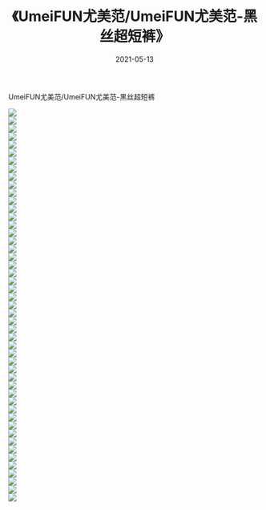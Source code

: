 ﻿---
layout: post
title:  《UmeiFUN尤美范/UmeiFUN尤美范-黑丝超短裤》
date:   2021-05-13
img: http://img.660000.xyz/Sharelink/网络美图/2021/UmeiFUN尤美范/UmeiFUN尤美范-黑丝超短裤/000.jpg
categories: [美女, 清纯, 唯美]
---

UmeiFUN尤美范/UmeiFUN尤美范-黑丝超短裤

 ![](http://img.660000.xyz/Sharelink/网络美图/2021/UmeiFUN尤美范/UmeiFUN尤美范-黑丝超短裤/001.jpg) <br>![](http://img.660000.xyz/Sharelink/网络美图/2021/UmeiFUN尤美范/UmeiFUN尤美范-黑丝超短裤/002.jpg) <br>![](http://img.660000.xyz/Sharelink/网络美图/2021/UmeiFUN尤美范/UmeiFUN尤美范-黑丝超短裤/003.jpg) <br>![](http://img.660000.xyz/Sharelink/网络美图/2021/UmeiFUN尤美范/UmeiFUN尤美范-黑丝超短裤/004.jpg) <br>![](http://img.660000.xyz/Sharelink/网络美图/2021/UmeiFUN尤美范/UmeiFUN尤美范-黑丝超短裤/005.jpg) <br>![](http://img.660000.xyz/Sharelink/网络美图/2021/UmeiFUN尤美范/UmeiFUN尤美范-黑丝超短裤/006.jpg) <br>![](http://img.660000.xyz/Sharelink/网络美图/2021/UmeiFUN尤美范/UmeiFUN尤美范-黑丝超短裤/007.jpg) <br>![](http://img.660000.xyz/Sharelink/网络美图/2021/UmeiFUN尤美范/UmeiFUN尤美范-黑丝超短裤/008.jpg) <br>![](http://img.660000.xyz/Sharelink/网络美图/2021/UmeiFUN尤美范/UmeiFUN尤美范-黑丝超短裤/009.jpg) <br>![](http://img.660000.xyz/Sharelink/网络美图/2021/UmeiFUN尤美范/UmeiFUN尤美范-黑丝超短裤/010.jpg) <br>![](http://img.660000.xyz/Sharelink/网络美图/2021/UmeiFUN尤美范/UmeiFUN尤美范-黑丝超短裤/011.jpg) <br>![](http://img.660000.xyz/Sharelink/网络美图/2021/UmeiFUN尤美范/UmeiFUN尤美范-黑丝超短裤/012.jpg) <br>![](http://img.660000.xyz/Sharelink/网络美图/2021/UmeiFUN尤美范/UmeiFUN尤美范-黑丝超短裤/013.jpg) <br>![](http://img.660000.xyz/Sharelink/网络美图/2021/UmeiFUN尤美范/UmeiFUN尤美范-黑丝超短裤/014.jpg) <br>![](http://img.660000.xyz/Sharelink/网络美图/2021/UmeiFUN尤美范/UmeiFUN尤美范-黑丝超短裤/015.jpg) <br>![](http://img.660000.xyz/Sharelink/网络美图/2021/UmeiFUN尤美范/UmeiFUN尤美范-黑丝超短裤/016.jpg) <br>![](http://img.660000.xyz/Sharelink/网络美图/2021/UmeiFUN尤美范/UmeiFUN尤美范-黑丝超短裤/017.jpg) <br>![](http://img.660000.xyz/Sharelink/网络美图/2021/UmeiFUN尤美范/UmeiFUN尤美范-黑丝超短裤/018.jpg) <br>![](http://img.660000.xyz/Sharelink/网络美图/2021/UmeiFUN尤美范/UmeiFUN尤美范-黑丝超短裤/019.jpg) <br>![](http://img.660000.xyz/Sharelink/网络美图/2021/UmeiFUN尤美范/UmeiFUN尤美范-黑丝超短裤/020.jpg) <br>![](http://img.660000.xyz/Sharelink/网络美图/2021/UmeiFUN尤美范/UmeiFUN尤美范-黑丝超短裤/021.jpg) <br>![](http://img.660000.xyz/Sharelink/网络美图/2021/UmeiFUN尤美范/UmeiFUN尤美范-黑丝超短裤/022.jpg) <br>![](http://img.660000.xyz/Sharelink/网络美图/2021/UmeiFUN尤美范/UmeiFUN尤美范-黑丝超短裤/023.jpg) <br>![](http://img.660000.xyz/Sharelink/网络美图/2021/UmeiFUN尤美范/UmeiFUN尤美范-黑丝超短裤/024.jpg) <br>![](http://img.660000.xyz/Sharelink/网络美图/2021/UmeiFUN尤美范/UmeiFUN尤美范-黑丝超短裤/025.jpg) <br>![](http://img.660000.xyz/Sharelink/网络美图/2021/UmeiFUN尤美范/UmeiFUN尤美范-黑丝超短裤/026.jpg) <br>![](http://img.660000.xyz/Sharelink/网络美图/2021/UmeiFUN尤美范/UmeiFUN尤美范-黑丝超短裤/027.jpg) <br>![](http://img.660000.xyz/Sharelink/网络美图/2021/UmeiFUN尤美范/UmeiFUN尤美范-黑丝超短裤/028.jpg) <br>![](http://img.660000.xyz/Sharelink/网络美图/2021/UmeiFUN尤美范/UmeiFUN尤美范-黑丝超短裤/029.jpg) <br>![](http://img.660000.xyz/Sharelink/网络美图/2021/UmeiFUN尤美范/UmeiFUN尤美范-黑丝超短裤/030.jpg) <br>![](http://img.660000.xyz/Sharelink/网络美图/2021/UmeiFUN尤美范/UmeiFUN尤美范-黑丝超短裤/031.jpg) <br>![](http://img.660000.xyz/Sharelink/网络美图/2021/UmeiFUN尤美范/UmeiFUN尤美范-黑丝超短裤/032.jpg) <br>![](http://img.660000.xyz/Sharelink/网络美图/2021/UmeiFUN尤美范/UmeiFUN尤美范-黑丝超短裤/033.jpg) <br>![](http://img.660000.xyz/Sharelink/网络美图/2021/UmeiFUN尤美范/UmeiFUN尤美范-黑丝超短裤/034.jpg) <br>![](http://img.660000.xyz/Sharelink/网络美图/2021/UmeiFUN尤美范/UmeiFUN尤美范-黑丝超短裤/035.jpg) <br>![](http://img.660000.xyz/Sharelink/网络美图/2021/UmeiFUN尤美范/UmeiFUN尤美范-黑丝超短裤/036.jpg) <br>![](http://img.660000.xyz/Sharelink/网络美图/2021/UmeiFUN尤美范/UmeiFUN尤美范-黑丝超短裤/037.jpg) <br>![](http://img.660000.xyz/Sharelink/网络美图/2021/UmeiFUN尤美范/UmeiFUN尤美范-黑丝超短裤/038.jpg) <br>![](http://img.660000.xyz/Sharelink/网络美图/2021/UmeiFUN尤美范/UmeiFUN尤美范-黑丝超短裤/039.jpg) <br>![](http://img.660000.xyz/Sharelink/网络美图/2021/UmeiFUN尤美范/UmeiFUN尤美范-黑丝超短裤/040.jpg) <br>![](http://img.660000.xyz/Sharelink/网络美图/2021/UmeiFUN尤美范/UmeiFUN尤美范-黑丝超短裤/041.jpg) <br>![](http://img.660000.xyz/Sharelink/网络美图/2021/UmeiFUN尤美范/UmeiFUN尤美范-黑丝超短裤/042.jpg) <br>![](http://img.660000.xyz/Sharelink/网络美图/2021/UmeiFUN尤美范/UmeiFUN尤美范-黑丝超短裤/043.jpg) <br>![](http://img.660000.xyz/Sharelink/网络美图/2021/UmeiFUN尤美范/UmeiFUN尤美范-黑丝超短裤/044.jpg) <br>![](http://img.660000.xyz/Sharelink/网络美图/2021/UmeiFUN尤美范/UmeiFUN尤美范-黑丝超短裤/045.jpg) <br>![](http://img.660000.xyz/Sharelink/网络美图/2021/UmeiFUN尤美范/UmeiFUN尤美范-黑丝超短裤/046.jpg) <br>![](http://img.660000.xyz/Sharelink/网络美图/2021/UmeiFUN尤美范/UmeiFUN尤美范-黑丝超短裤/047.jpg) <br>![](http://img.660000.xyz/Sharelink/网络美图/2021/UmeiFUN尤美范/UmeiFUN尤美范-黑丝超短裤/048.jpg) <br>![](http://img.660000.xyz/Sharelink/网络美图/2021/UmeiFUN尤美范/UmeiFUN尤美范-黑丝超短裤/049.jpg) <br>